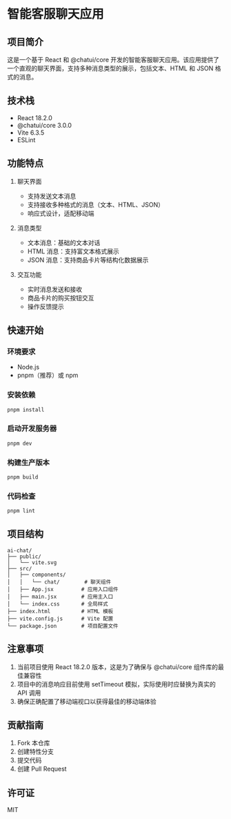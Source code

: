 # 智能客服聊天应用

## 项目简介
这是一个基于 React 和 @chatui/core 开发的智能客服聊天应用。该应用提供了一个直观的聊天界面，支持多种消息类型的展示，包括文本、HTML 和 JSON 格式的消息。

## 技术栈
- React 18.2.0
- @chatui/core 3.0.0
- Vite 6.3.5
- ESLint

## 功能特点
1. 聊天界面
   - 支持发送文本消息
   - 支持接收多种格式的消息（文本、HTML、JSON）
   - 响应式设计，适配移动端

2. 消息类型
   - 文本消息：基础的文本对话
   - HTML 消息：支持富文本格式展示
   - JSON 消息：支持商品卡片等结构化数据展示

3. 交互功能
   - 实时消息发送和接收
   - 商品卡片的购买按钮交互
   - 操作反馈提示

## 快速开始

### 环境要求
- Node.js 
- pnpm（推荐）或 npm

### 安装依赖
```bash
pnpm install
```

### 启动开发服务器
```bash
pnpm dev
```

### 构建生产版本
```bash
pnpm build
```

### 代码检查
```bash
pnpm lint
```

## 项目结构
```
ai-chat/
├── public/
│   └── vite.svg
├── src/
│   ├── components/
│   │   └── chat/        # 聊天组件
│   ├── App.jsx         # 应用入口组件
│   ├── main.jsx        # 应用主入口
│   └── index.css       # 全局样式
├── index.html          # HTML 模板
├── vite.config.js      # Vite 配置
└── package.json        # 项目配置文件
```

## 注意事项
1. 当前项目使用 React 18.2.0 版本，这是为了确保与 @chatui/core 组件库的最佳兼容性
2. 项目中的消息响应目前使用 setTimeout 模拟，实际使用时应替换为真实的 API 调用
3. 确保正确配置了移动端视口以获得最佳的移动端体验

## 贡献指南
1. Fork 本仓库
2. 创建特性分支
3. 提交代码
4. 创建 Pull Request

## 许可证
MIT
